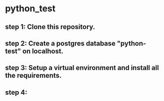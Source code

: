 # python_test
## step 1: Clone this repository.
## step 2: Create a postgres database "python-test" on localhost.
## step 3: Setup a virtual environment and install all the requirements.
## step 4: 
